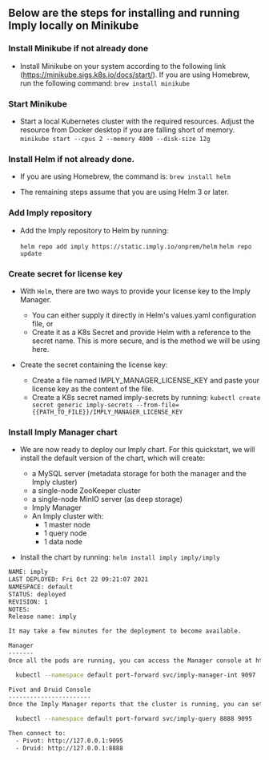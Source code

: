 ## Below are the steps for installing and running Imply locally on Minikube

### Install Minikube if not already done
* Install Minikube on your system according to the following link (https://minikube.sigs.k8s.io/docs/start/). If you are using Homebrew, run the following command:
    `brew install minikube`

### Start Minikube 
* Start a local Kubernetes cluster with the required resources. Adjust the resource from Docker desktop if you are falling short of memory.
    `minikube start --cpus 2 --memory 4000 --disk-size 12g`

### Install Helm if not already done.
* If you are using Homebrew, the command is:
    `brew install helm`

* The remaining steps assume that you are using Helm 3 or later.

### Add Imply repository
* Add the Imply repository to Helm by running: 

    `helm repo add imply https://static.imply.io/onprem/helm`
    `helm repo update`

### Create secret for license key
* With `Helm`, there are two ways to provide your license key to the Imply Manager. 
    * You can either supply it directly in Helm's values.yaml configuration file, or 
    * Create it as a K8s Secret and provide Helm with a reference to the secret name. This is more secure, and is the method we will be using here.

* Create the secret containing the license key:
    * Create a file named IMPLY_MANAGER_LICENSE_KEY and paste your license key as the content of the file.
    * Create a K8s secret named imply-secrets by running:
        `kubectl create secret generic imply-secrets --from-file={{PATH_TO_FILE}}/IMPLY_MANAGER_LICENSE_KEY`

### Install Imply Manager chart

* We are now ready to deploy our Imply chart. For this quickstart, we will install the default version of the chart, which will create:

    * a MySQL server (metadata storage for both the manager and the Imply cluster)
    * a single-node ZooKeeper cluster
    * a single-node MinIO server (as deep storage)
    * Imply Manager
    * An Imply cluster with:
        * 1 master node
        * 1 query node
        * 1 data node

* Install the chart by running:
    `helm install imply imply/imply`

```sh
NAME: imply
LAST DEPLOYED: Fri Oct 22 09:21:07 2021
NAMESPACE: default
STATUS: deployed
REVISION: 1
NOTES:
Release name: imply

It may take a few minutes for the deployment to become available.

Manager
-------
Once all the pods are running, you can access the Manager console at http://127.0.0.1:9097 by running:

  kubectl --namespace default port-forward svc/imply-manager-int 9097

Pivot and Druid Console
-----------------------
Once the Imply Manager reports that the cluster is running, you can set up port forwarding by running:

  kubectl --namespace default port-forward svc/imply-query 8888 9095

Then connect to:
  - Pivot: http://127.0.0.1:9095
  - Druid: http://127.0.0.1:8888
```